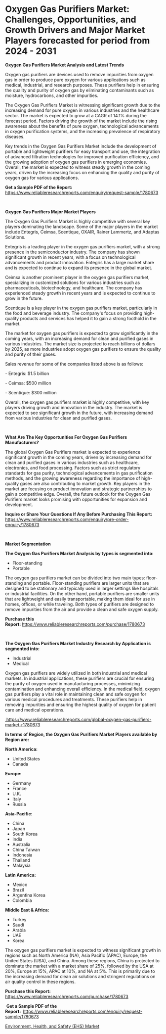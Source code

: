 <p><h1>Oxygen Gas Purifiers Market: Challenges, Opportunities, and Growth Drivers and Major Market Players forecasted for period from 2024 - 2031</h1></p><p><strong>Oxygen Gas Purifiers Market Analysis and Latest Trends</strong></p>
<p><p>Oxygen gas purifiers are devices used to remove impurities from oxygen gas in order to produce pure oxygen for various applications such as medical, industrial, and research purposes. These purifiers help in ensuring the quality and purity of oxygen gas by eliminating contaminants such as moisture, hydrocarbons, and other impurities.</p><p>The Oxygen Gas Purifiers Market is witnessing significant growth due to the increasing demand for pure oxygen in various industries and the healthcare sector. The market is expected to grow at a CAGR of 14.1% during the forecast period. Factors driving the growth of the market include the rising awareness about the benefits of pure oxygen, technological advancements in oxygen purification systems, and the increasing prevalence of respiratory diseases.</p><p>Key trends in the Oxygen Gas Purifiers Market include the development of portable and lightweight purifiers for easy transport and use, the integration of advanced filtration technologies for improved purification efficiency, and the growing adoption of oxygen gas purifiers in emerging economies. Overall, the market is expected to witness steady growth in the coming years, driven by the increasing focus on enhancing the quality and purity of oxygen gas for various applications.</p></p>
<p><strong>Get a Sample PDF of the Report:&nbsp;</strong> <a href="https://www.reliableresearchreports.com/enquiry/request-sample/1780673">https://www.reliableresearchreports.com/enquiry/request-sample/1780673</a></p>
<p>&nbsp;</p>
<p><strong>Oxygen Gas Purifiers Major Market Players</strong></p>
<p><p>The Oxygen Gas Purifiers Market is highly competitive with several key players dominating the landscape. Some of the major players in the market include Entegris, Ceimsa, Scentique, OXAIR, Rainer Lammertz, and Adaptas Solutions.</p><p>Entegris is a leading player in the oxygen gas purifiers market, with a strong presence in the semiconductor industry. The company has shown significant growth in recent years, with a focus on technological advancements and product innovation. Entegris has a large market share and is expected to continue to expand its presence in the global market.</p><p>Ceimsa is another prominent player in the oxygen gas purifiers market, specializing in customized solutions for various industries such as pharmaceuticals, biotechnology, and healthcare. The company has experienced steady growth in recent years and is expected to continue to grow in the future.</p><p>Scentique is a key player in the oxygen gas purifiers market, particularly in the food and beverage industry. The company's focus on providing high-quality products and services has helped it to gain a strong foothold in the market.</p><p>The market for oxygen gas purifiers is expected to grow significantly in the coming years, with an increasing demand for clean and purified gases in various industries. The market size is projected to reach billions of dollars by 2025, as more industries adopt oxygen gas purifiers to ensure the quality and purity of their gases.</p><p>Sales revenue for some of the companies listed above is as follows:</p><p>- Entegris: $1.5 billion</p><p>- Ceimsa: $500 million</p><p>- Scentique: $300 million</p><p>Overall, the oxygen gas purifiers market is highly competitive, with key players driving growth and innovation in the industry. The market is expected to see significant growth in the future, with increasing demand from various industries for clean and purified gases.</p></p>
<p>&nbsp;</p>
<p><strong>What Are The Key Opportunities For Oxygen Gas Purifiers Manufacturers?</strong></p>
<p><p>The global Oxygen Gas Purifiers market is expected to experience significant growth in the coming years, driven by increasing demand for clean and purified gases in various industries such as healthcare, electronics, and food processing. Factors such as strict regulatory standards for gas purity, technological advancements in gas purification methods, and the growing awareness regarding the importance of high-quality gases are also contributing to market growth. Key players in the market are focusing on product innovation and strategic partnerships to gain a competitive edge. Overall, the future outlook for the Oxygen Gas Purifiers market looks promising with opportunities for expansion and development.</p></p>
<p><strong>Inquire or Share Your Questions If Any Before Purchasing This Report:</strong> <a href="https://www.reliableresearchreports.com/enquiry/pre-order-enquiry/1780673">https://www.reliableresearchreports.com/enquiry/pre-order-enquiry/1780673</a></p>
<p>&nbsp;</p>
<p><strong>Market Segmentation</strong></p>
<p><strong>The Oxygen Gas Purifiers Market Analysis by types is segmented into:</strong></p>
<p><ul><li>Floor-standing</li><li>Portable</li></ul></p>
<p><p>The oxygen gas purifiers market can be divided into two main types: floor-standing and portable. Floor-standing purifiers are larger units that are designed to be stationary and typically used in larger settings like hospitals or industrial facilities. On the other hand, portable purifiers are smaller units that are lightweight and easily transportable, making them ideal for use in homes, offices, or while traveling. Both types of purifiers are designed to remove impurities from the air and provide a clean and safe oxygen supply.</p></p>
<p><strong>Purchase this Report:&nbsp;</strong><a href="https://www.reliableresearchreports.com/purchase/1780673">https://www.reliableresearchreports.com/purchase/1780673</a></p>
<p>&nbsp;</p>
<p><strong>The Oxygen Gas Purifiers Market Industry Research by Application is segmented into:</strong></p>
<p><ul><li>Industrial</li><li>Medical</li></ul></p>
<p><p>Oxygen gas purifiers are widely utilized in both industrial and medical markets. In industrial applications, these purifiers are crucial for ensuring the purity of oxygen used in manufacturing processes, minimizing contamination and enhancing overall efficiency. In the medical field, oxygen gas purifiers play a vital role in maintaining clean and safe oxygen for various medical procedures and treatments. These purifiers help in removing impurities and ensuring the highest quality of oxygen for patient care and medical operations.</p></p>
<p><a href="https://www.reliableresearchreports.com/global-oxygen-gas-purifiers-market-r1780673">&nbsp;https://www.reliableresearchreports.com/global-oxygen-gas-purifiers-market-r1780673</a></p>
<p><strong>In terms of Region, the Oxygen Gas Purifiers Market Players available by Region are:</strong></p>
<p>
    <p> <strong> North America: </strong>
        <ul>
            <li>United States</li>
            <li>Canada</li>
        </ul>
        </p> 
    <p> <strong> Europe: </strong>
        <ul>
            <li>Germany</li>
            <li>France</li>
            <li>U.K.</li>
            <li>Italy</li>
            <li>Russia</li>
        </ul>
        </p> 
    <p> <strong> Asia-Pacific: </strong>
        <ul>
            <li>China</li>
            <li>Japan</li>
            <li>South Korea</li>
            <li>India</li>
            <li>Australia</li>
            <li>China Taiwan</li>
            <li>Indonesia</li>
            <li>Thailand</li>
            <li>Malaysia</li>
        </ul>
        </p> 
    <p> <strong> Latin America: </strong>
        <ul>
            <li>Mexico</li>
            <li>Brazil</li>
            <li>Argentina Korea</li>
            <li>Colombia</li>
        </ul>
        </p> 
    <p> <strong> Middle East & Africa: </strong>
        <ul>
            <li>Turkey</li>
            <li>Saudi</li>
            <li>Arabia</li>
            <li>UAE</li>
            <li>Korea</li>
        </ul>
    </p>
    </p>
<p><p>The oxygen gas purifiers market is expected to witness significant growth in regions such as North America (NA), Asia Pacific (APAC), Europe, the United States (USA), and China. Among these regions, China is projected to dominate the market with a market share of 25%, followed by the USA at 20%, Europe at 15%, APAC at 10%, and NA at 5%. This is primarily due to the increasing demand for clean air solutions and stringent regulations on air quality control in these regions.</p></p>
<p><strong>Purchase this Report: </strong><a href="https://www.reliableresearchreports.com/purchase/1780673">https://www.reliableresearchreports.com/purchase/1780673</a></p>
<p>&nbsp;<strong>Get a Sample PDF of the Report:&nbsp;&nbsp;</strong><a href="https://www.reliableresearchreports.com/enquiry/request-sample/1780673">https://www.reliableresearchreports.com/enquiry/request-sample/1780673</a></p>
<p><strong></strong></p>
<p><p><a href="https://github.com/gikababa4/Market-Research-Report-List-1/blob/main/environment-health-and-safety-ehs-market.md">Environment, Health, and Safety (EHS) Market</a></p></p>